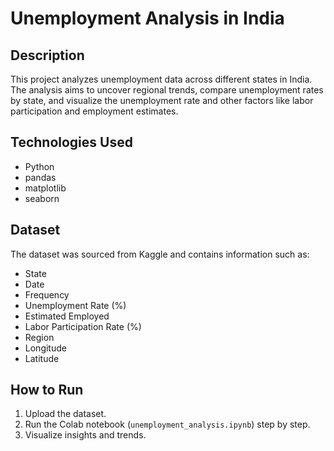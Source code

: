 
# Unemployment Analysis in India

## Description
This project analyzes unemployment data across different states in India. The analysis aims to uncover regional trends, compare unemployment rates by state, and visualize the unemployment rate and other factors like labor participation and employment estimates.

## Technologies Used
- Python
- pandas
- matplotlib
- seaborn

## Dataset
The dataset was sourced from Kaggle and contains information such as:
- State
- Date
- Frequency
- Unemployment Rate (%)
- Estimated Employed
- Labor Participation Rate (%)
- Region
- Longitude
- Latitude

## How to Run
1. Upload the dataset.
2. Run the Colab notebook (`unemployment_analysis.ipynb`) step by step.
3. Visualize insights and trends.
